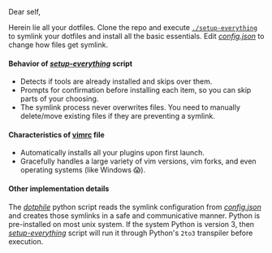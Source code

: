 Dear self,

Herein lie all your dotfiles. Clone the repo and execute
[`./setup-everything`] to symlink your dotfiles and install all the basic
essentials. Edit [_config.json_] to change how files get symlink.

#### Behavior of [_setup-everything_] script

* Detects if tools are already installed and skips over them.
* Prompts for confirmation before installing each item, so you can skip parts of
  your choosing. 
* The symlink process never overwrites files. You need to manually delete/move
  existing files if they are preventing a symlink.

#### Characteristics of [vimrc] file

* Automatically installs all your plugins upon first launch.
* Gracefully handles a large variety of vim versions, vim forks, and even
  operating systems (like Windows :scream:).

#### Other implementation details

The [_dotphile_] python script reads the symlink configuration from
[_config.json_] and creates those symlinks in a safe and communicative manner.
Python is pre-installed on most unix system. If the system Python is version 3,
then [_setup-everything_] script will run it through Python's `2to3` transpiler
before execution.

[_config.json_]:        https://github.com/jonsmithers/dotfiles/blob/master/config.json      "View File"
[_dotphile_]:           https://github.com/jonsmithers/dotfiles/blob/master/dotphile         "View File"
[_setup-everything_]:   https://github.com/jonsmithers/dotfiles/blob/master/setup-everything "View File"
[`./setup-everything`]: https://github.com/jonsmithers/dotfiles/blob/master/setup-everything "View File"
[vimrc]:                https://github.com/jonsmithers/dotfiles/blob/master/vim/vimrc        "View File"

[modeline]: # ( vim: set tw=80: )
